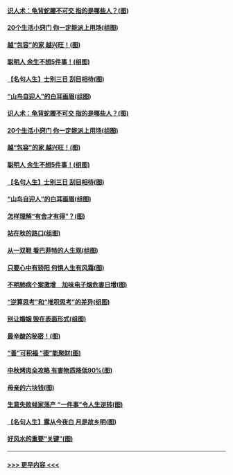 #### [识人术：龟背蛇腰不可交 指的是哪些人？(图)](../pages/p8/907503.md?t=09170033) 
#### [20个生活小窍门 你一定能派上用场(组图)](../pages/p8/907510.md?t=09170033) 
#### [越“包容”的家 越兴旺！(图)](../pages/p8/907328.md?t=09170033) 
#### [聪明人 余生不想5件事！(组图)](../pages/p8/907364.md?t=09170033) 
#### [【名句人生】士别三日 刮目相待(图)](../pages/p8/906988.md?t=09170033) 
#### [“山鸟自迎人”的白耳画眉(组图)](../pages/p8/907332.md?t=09170033) 
#### [识人术：龟背蛇腰不可交 指的是哪些人？(图)](../pages/p8/907503.md?t=09170033) 
#### [20个生活小窍门 你一定能派上用场(组图)](../pages/p8/907510.md?t=09170033) 
#### [越“包容”的家 越兴旺！(图)](../pages/p8/907328.md?t=09170033) 
#### [聪明人 余生不想5件事！(组图)](../pages/p8/907364.md?t=09170033) 
#### [【名句人生】士别三日 刮目相待(图)](../pages/p8/906988.md?t=09170033) 
#### [“山鸟自迎人”的白耳画眉(组图)](../pages/p8/907332.md?t=09170033) 
#### [怎样理解“有舍才有得”？(图)](../pages/p8/906872.md?t=09170033) 
#### [站在秋的路口(组图)](../pages/p8/906914.md?t=09170033) 
#### [从一双鞋 看巴菲特的人生观(组图)](../pages/p8/907311.md?t=09170033) 
#### [只要心中有骄阳 何惧人生有风霜(图)](../pages/p8/907320.md?t=09170033) 
#### [不明肺病个案激增　加味电子烟危害日增(图)](../pages/p8/907307.md?t=09170033) 
#### [“逆算思考”和“堆积思考”的差异(组图)](../pages/p8/907229.md?t=09170033) 
#### [别让婚姻 毁在表面形式(组图)](../pages/p8/907118.md?t=09170033) 
#### [最辛酸的秘密！(图)](../pages/p8/906327.md?t=09170033) 
#### [“善”可积福 “德”能聚财(图)](../pages/p8/906906.md?t=09170033) 
#### [中秋烤肉全攻略 有害物质降低90%(图)](../pages/p8/907227.md?t=09170033) 
#### [母亲的六块钱(图)](../pages/p8/907107.md?t=09170033) 
#### [生意失败倾家荡产 “一件事”令人生逆转(图)](../pages/p8/907101.md?t=09170033) 
#### [【名句人生】露从今夜白 月是故乡明(图)](../pages/p8/906558.md?t=09170033) 
#### [好风水的重要“关键”(图)](../pages/p8/907087.md?t=09170033) 

----
#### [ >>> 更早内容 <<< ](../indexes/p8-earlier.md)
